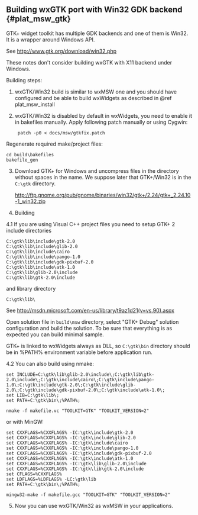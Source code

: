 Building wxGTK port with Win32 GDK backend {#plat_msw_gtk}
------------------------------------------

GTK+ widget toolkit has multiple GDK backends and one of them is Win32.
It is a wrapper around Windows API.

See http://www.gtk.org/download/win32.php

These notes don't consider building wxGTK with X11 backend under Windows.

Building steps:

1. wxGTK/Win32 build is similar to wxMSW one and you should have configured
and be able to build wxWidgets as described in @ref plat_msw_install

2. wxGTK/Win32 is disabled by default in wxWidgets, you need to enable it
in bakefiles manually. Apply following patch manually or using Cygwin:

        patch -p0 < docs/msw/gtkfix.patch

Regenerate required make/project files:

    cd build\bakefiles
    bakefile_gen

3. Download GTK+ for Windows and uncompress files in the directory
without spaces in the name. We suppose later that GTK+/Win32 is
in the `C:\gtk` directory.

    http://ftp.gnome.org/pub/gnome/binaries/win32/gtk+/2.24/gtk+_2.24.10-1_win32.zip

4. Building

4.1 If you are using Visual C++ project files you need to setup GTK+ 2 include directories

    C:\gtk\lib\include\gtk-2.0
    C:\gtk\lib\include\glib-2.0
    C:\gtk\lib\include\cairo
    C:\gtk\lib\include\pango-1.0
    C:\gtk\lib\include\gdk-pixbuf-2.0
    C:\gtk\lib\include\atk-1.0
    C:\gtk\lib\glib-2.0\include
    C:\gtk\lib\gtk-2.0\include

and library directory

    C:\gtk\lib\

See http://msdn.microsoft.com/en-us/library/t9az1d21(v=vs.90).aspx

Open solution file in `build\msw` directory, select "GTK+ Debug" solution
configuration and build the solution. To be sure that everything is as expected
you can build minimal sample.

GTK+ is linked to wxWidgets always as DLL, so `C:\gtk\bin` directory should be
in %PATH% environment variable before application run.

4.2 You can also build using nmake:

    set INCLUDE=C:\gtk\lib\glib-2.0\include\;C:\gtk\lib\gtk-2.0\include\;C:\gtk\include\cairo\;C:\gtk\include\pango-1.0\;C:\gtk\include\gtk-2.0\;C:\gtk\include\glib-2.0\;C:\gtk\include\gdk-pixbuf-2.0\;C:\gtk\include\atk-1.0\;
    set LIB=C:\gtk\lib\;
    set PATH=C:\gtk\bin\;%PATH%;

    nmake -f makefile.vc "TOOLKIT=GTK" "TOOLKIT_VERSION=2"

or with MinGW:

    set CXXFLAGS=%CXXFLAGS% -IC:\gtk\include\gtk-2.0
    set CXXFLAGS=%CXXFLAGS% -IC:\gtk\include\glib-2.0
    set CXXFLAGS=%CXXFLAGS% -IC:\gtk\include\cairo
    set CXXFLAGS=%CXXFLAGS% -IC:\gtk\include\pango-1.0
    set CXXFLAGS=%CXXFLAGS% -IC:\gtk\include\gdk-pixbuf-2.0
    set CXXFLAGS=%CXXFLAGS% -IC:\gtk\include\atk-1.0
    set CXXFLAGS=%CXXFLAGS% -IC:\gtk\lib\glib-2.0\include
    set CXXFLAGS=%CXXFLAGS% -IC:\gtk\lib\gtk-2.0\include
    set CFLAGS=%CXXFLAGS%
    set LDFLAGS=%LDFLAGS% -LC:\gtk\lib
    set PATH=C:\gtk\bin\;%PATH%;

    mingw32-make -f makefile.gcc "TOOLKIT=GTK" "TOOLKIT_VERSION=2"

5. Now you can use wxGTK/Win32 as wxMSW in your applications.
